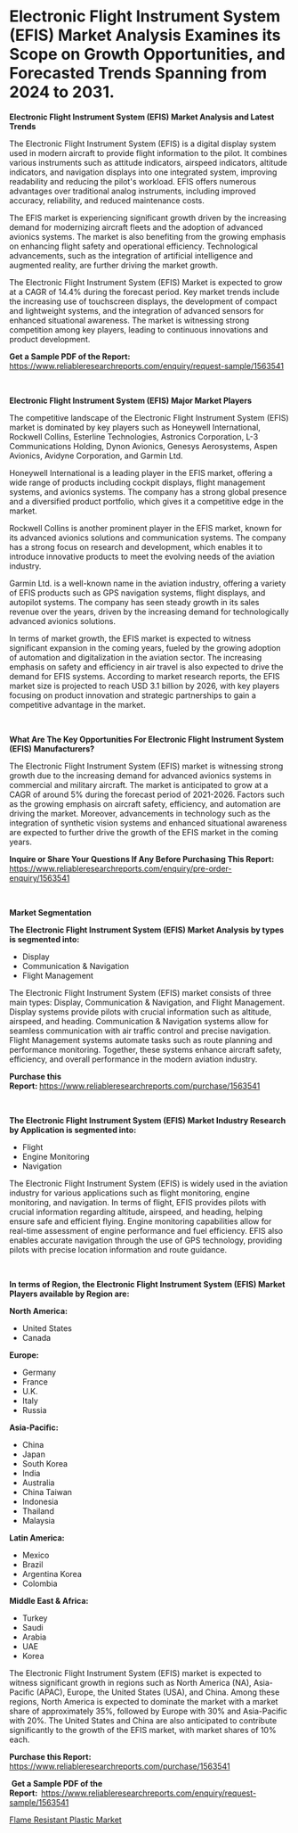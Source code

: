 <p><h1>Electronic Flight Instrument System (EFIS) Market Analysis Examines its Scope on Growth Opportunities, and Forecasted Trends Spanning from 2024 to 2031.</h1></p><p><strong>Electronic Flight Instrument System (EFIS) Market Analysis and Latest Trends</strong></p>
<p><p>The Electronic Flight Instrument System (EFIS) is a digital display system used in modern aircraft to provide flight information to the pilot. It combines various instruments such as attitude indicators, airspeed indicators, altitude indicators, and navigation displays into one integrated system, improving readability and reducing the pilot's workload. EFIS offers numerous advantages over traditional analog instruments, including improved accuracy, reliability, and reduced maintenance costs.</p><p>The EFIS market is experiencing significant growth driven by the increasing demand for modernizing aircraft fleets and the adoption of advanced avionics systems. The market is also benefiting from the growing emphasis on enhancing flight safety and operational efficiency. Technological advancements, such as the integration of artificial intelligence and augmented reality, are further driving the market growth.</p><p>The Electronic Flight Instrument System (EFIS) Market is expected to grow at a CAGR of 14.4% during the forecast period. Key market trends include the increasing use of touchscreen displays, the development of compact and lightweight systems, and the integration of advanced sensors for enhanced situational awareness. The market is witnessing strong competition among key players, leading to continuous innovations and product development.</p></p>
<p><strong>Get a Sample PDF of the Report:&nbsp;</strong> <a href="https://www.reliableresearchreports.com/enquiry/request-sample/1563541">https://www.reliableresearchreports.com/enquiry/request-sample/1563541</a></p>
<p>&nbsp;</p>
<p><strong>Electronic Flight Instrument System (EFIS) Major Market Players</strong></p>
<p><p>The competitive landscape of the Electronic Flight Instrument System (EFIS) market is dominated by key players such as Honeywell International, Rockwell Collins, Esterline Technologies, Astronics Corporation, L-3 Communications Holding, Dynon Avionics, Genesys Aerosystems, Aspen Avionics, Avidyne Corporation, and Garmin Ltd.</p><p>Honeywell International is a leading player in the EFIS market, offering a wide range of products including cockpit displays, flight management systems, and avionics systems. The company has a strong global presence and a diversified product portfolio, which gives it a competitive edge in the market.</p><p>Rockwell Collins is another prominent player in the EFIS market, known for its advanced avionics solutions and communication systems. The company has a strong focus on research and development, which enables it to introduce innovative products to meet the evolving needs of the aviation industry.</p><p>Garmin Ltd. is a well-known name in the aviation industry, offering a variety of EFIS products such as GPS navigation systems, flight displays, and autopilot systems. The company has seen steady growth in its sales revenue over the years, driven by the increasing demand for technologically advanced avionics solutions.</p><p>In terms of market growth, the EFIS market is expected to witness significant expansion in the coming years, fueled by the growing adoption of automation and digitalization in the aviation sector. The increasing emphasis on safety and efficiency in air travel is also expected to drive the demand for EFIS systems. According to market research reports, the EFIS market size is projected to reach USD 3.1 billion by 2026, with key players focusing on product innovation and strategic partnerships to gain a competitive advantage in the market.</p></p>
<p>&nbsp;</p>
<p><strong>What Are The Key Opportunities For Electronic Flight Instrument System (EFIS) Manufacturers?</strong></p>
<p><p>The Electronic Flight Instrument System (EFIS) market is witnessing strong growth due to the increasing demand for advanced avionics systems in commercial and military aircraft. The market is anticipated to grow at a CAGR of around 5% during the forecast period of 2021-2026. Factors such as the growing emphasis on aircraft safety, efficiency, and automation are driving the market. Moreover, advancements in technology such as the integration of synthetic vision systems and enhanced situational awareness are expected to further drive the growth of the EFIS market in the coming years.</p></p>
<p><strong>Inquire or Share Your Questions If Any Before Purchasing This Report:</strong> <a href="https://www.reliableresearchreports.com/enquiry/pre-order-enquiry/1563541">https://www.reliableresearchreports.com/enquiry/pre-order-enquiry/1563541</a></p>
<p>&nbsp;</p>
<p><strong>Market Segmentation</strong></p>
<p><strong>The Electronic Flight Instrument System (EFIS) Market Analysis by types is segmented into:</strong></p>
<p><ul><li>Display</li><li>Communication & Navigation</li><li>Flight Management</li></ul></p>
<p><p>The Electronic Flight Instrument System (EFIS) market consists of three main types: Display, Communication & Navigation, and Flight Management. Display systems provide pilots with crucial information such as altitude, airspeed, and heading. Communication & Navigation systems allow for seamless communication with air traffic control and precise navigation. Flight Management systems automate tasks such as route planning and performance monitoring. Together, these systems enhance aircraft safety, efficiency, and overall performance in the modern aviation industry.</p></p>
<p><strong>Purchase this Report:&nbsp;</strong><a href="https://www.reliableresearchreports.com/purchase/1563541">https://www.reliableresearchreports.com/purchase/1563541</a></p>
<p>&nbsp;</p>
<p><strong>The Electronic Flight Instrument System (EFIS) Market Industry Research by Application is segmented into:</strong></p>
<p><ul><li>Flight</li><li>Engine Monitoring</li><li>Navigation</li></ul></p>
<p><p>The Electronic Flight Instrument System (EFIS) is widely used in the aviation industry for various applications such as flight monitoring, engine monitoring, and navigation. In terms of flight, EFIS provides pilots with crucial information regarding altitude, airspeed, and heading, helping ensure safe and efficient flying. Engine monitoring capabilities allow for real-time assessment of engine performance and fuel efficiency. EFIS also enables accurate navigation through the use of GPS technology, providing pilots with precise location information and route guidance.</p></p>
<p>&nbsp;</p>
<p><strong>In terms of Region, the Electronic Flight Instrument System (EFIS) Market Players available by Region are:</strong></p>
<p>
    <p> <strong> North America: </strong>
        <ul>
            <li>United States</li>
            <li>Canada</li>
        </ul>
        </p> 
    <p> <strong> Europe: </strong>
        <ul>
            <li>Germany</li>
            <li>France</li>
            <li>U.K.</li>
            <li>Italy</li>
            <li>Russia</li>
        </ul>
        </p> 
    <p> <strong> Asia-Pacific: </strong>
        <ul>
            <li>China</li>
            <li>Japan</li>
            <li>South Korea</li>
            <li>India</li>
            <li>Australia</li>
            <li>China Taiwan</li>
            <li>Indonesia</li>
            <li>Thailand</li>
            <li>Malaysia</li>
        </ul>
        </p> 
    <p> <strong> Latin America: </strong>
        <ul>
            <li>Mexico</li>
            <li>Brazil</li>
            <li>Argentina Korea</li>
            <li>Colombia</li>
        </ul>
        </p> 
    <p> <strong> Middle East & Africa: </strong>
        <ul>
            <li>Turkey</li>
            <li>Saudi</li>
            <li>Arabia</li>
            <li>UAE</li>
            <li>Korea</li>
        </ul>
    </p>
    </p>
<p><p>The Electronic Flight Instrument System (EFIS) market is expected to witness significant growth in regions such as North America (NA), Asia-Pacific (APAC), Europe, the United States (USA), and China. Among these regions, North America is expected to dominate the market with a market share of approximately 35%, followed by Europe with 30% and Asia-Pacific with 20%. The United States and China are also anticipated to contribute significantly to the growth of the EFIS market, with market shares of 10% each.</p></p>
<p><strong>Purchase this Report: </strong><a href="https://www.reliableresearchreports.com/purchase/1563541">https://www.reliableresearchreports.com/purchase/1563541</a></p>
<p>&nbsp;<strong>Get a Sample PDF of the Report:&nbsp;&nbsp;</strong><a href="https://www.reliableresearchreports.com/enquiry/request-sample/1563541">https://www.reliableresearchreports.com/enquiry/request-sample/1563541</a></p>
<p><strong></strong></p>
<p><p><a href="https://chivalrous-flock-a86.notion.site/Flame-Resistant-Plastic-Market-Provides-a-Comprehensive-Analysis-Including-a-Macro-Overview-of-the-M-d8ac893f39ca46c7b89f6fcecaddcc72">Flame Resistant Plastic Market</a></p></p>